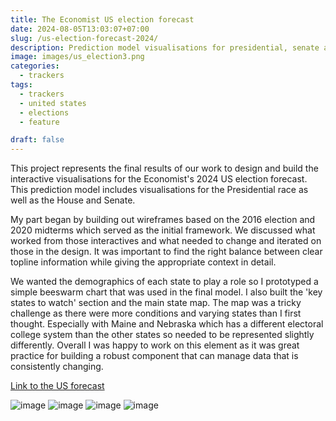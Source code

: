 ```yaml
---
title: The Economist US election forecast
date: 2024-08-05T13:03:07+07:00
slug: /us-election-forecast-2024/
description: Prediction model visualisations for presidential, senate and house elections.
image: images/us_election3.png
categories:
  - trackers
tags:
  - trackers
  - united states
  - elections
  - feature

draft: false
---
```


This project represents the final results of our work to design and build the interactive visualisations for the Economist's 2024 US election forecast. This prediction model includes visualisations for the Presidential race as well as the House and Senate.

My part began by building out wireframes based on the 2016 election and 2020 midterms which served as the initial framework. We discussed what worked from those interactives and what needed to change and iterated on those in the design. It was important to find the right balance between clear topline information while giving the appropriate context in detail.

We wanted the demographics of each state to play a role so I prototyped a simple beeswarm chart that was used in the final model. I also built the 'key states to watch' section and the main state map. The map was a tricky challenge as there were more conditions and varying states than I first thought. Especially with Maine and Nebraska which has a different electoral college system than the other states so needed to be represented slightly differently. Overall I was happy to work on this element as it was great practice for building a robust component that can manage data that is consistently changing.

[Link to the US forecast](https://www.economist.com/interactive/us-2024-election/prediction-model/president/)

![image](/images/us_election2.png)
![image](/images/us_election3.png)
![image](/images/us_election4.png)
![image](/images/us_election5.png)
